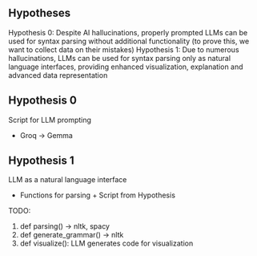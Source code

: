 ## Hypotheses

Hypothesis 0: Despite AI hallucinations, properly prompted LLMs can be used for syntax parsing without additional functionality (to prove this, we want to collect data on their mistakes)
Hypothesis 1: Due to numerous hallucinations, LLMs can be used for syntax parsing only as natural language interfaces, providing enhanced visualization, explanation and advanced data representation 

## Hypothesis 0

Script for LLM prompting

- Groq -> Gemma

## Hypothesis 1 

LLM as a natural language interface

- Functions for parsing + Script from Hypothesis

TODO:
1. def parsing() -> nltk, spacy
2. def generate_grammar() -> nltk
3. def visualize(): LLM generates code for visualization
